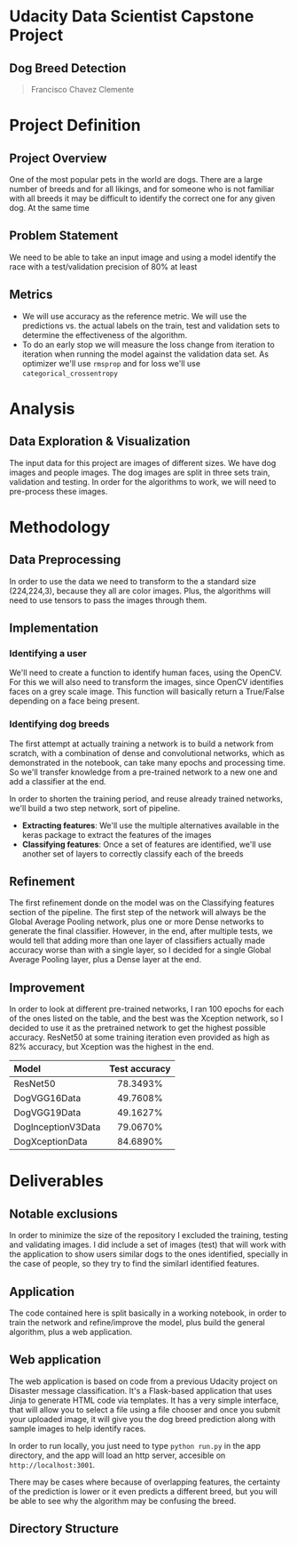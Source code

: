 # Udacity Data Scientist Capstone Project
## Dog Breed Detection
> Francisco Chavez Clemente

# Project Definition
## Project Overview
One of the most popular pets in the world are dogs.  There are a large number of breeds and for all likings, and for someone who is not familiar with all breeds it may be difficult to identify the correct one for any given dog.  At the same time

## Problem Statement
We need to be able to take an input image and using a model identify the race with a test/validation precision of 80% at least

## Metrics
- We will use accuracy as the reference metric.  We will use the predictions vs. the actual labels on the train, test and validation sets to determine the effectiveness of the algorithm.
- To do an early stop we will measure the loss change from iteration to iteration when running the model against the validation data set.  As optimizer we'll use  `rmsprop` and for loss we'll use `categorical_crossentropy`

# Analysis
## Data Exploration & Visualization
The input data for this project are images of different sizes.  We have dog images and people images.  The dog images are split in three sets train, validation and testing.  In order for the algorithms to work, we will need to pre-process these images.

# Methodology
## Data Preprocessing
In order to use the data we need to transform to the a standard size (224,224,3), because they all are color images.  Plus, the algorithms will need to use tensors to pass the images through them.

## Implementation
### Identifying a user
We'll need to create a function to identify human faces, using the OpenCV.  For this we will also need to transform the images, since OpenCV identifies faces on a grey scale image.  This function will basically return a True/False depending on a face being present.

### Identifying dog breeds
The first attempt at actually training a network is to build a network from scratch, with a combination of dense and convolutional networks, which as demonstrated in the notebook, can take many epochs and processing time.  So we'll transfer knowledge from a pre-trained network to a new one and add a classifier at the end.

In order to shorten the training period, and reuse already trained networks, we'll build a two step network, sort of pipeline.
- __Extracting features__: We'll use the multiple alternatives available in the keras package to extract the features of the images
- __Classifying features__:  Once a set of features are identified, we'll use another set of layers to correctly classify each of the breeds

## Refinement
The first refinement donde on the model was on the Classifying features section of the pipeline.  The first step of the network will always be the Global Average Pooling network, plus one or more Dense networks to generate the final classifier.   However, in the end, after multiple tests, we would tell that adding more than one layer of classifiers actually made accuracy worse than with a single layer, so I decided for a single Global Average Pooling layer, plus a Dense layer at the end.

## Improvement
In order to look at different pre-trained networks, I ran 100 epochs for each of the ones listed on the table, and the best was the Xception network, so I decided to use it as the pretrained network to get the highest possible accuracy.  ResNet50 at some training iteration even provided as high as 82% accuracy, but Xception was the highest in the end.

| Model | Test accuracy |
| :-- | :--: |
| ResNet50 | 78.3493% |
| DogVGG16Data | 49.7608% |
| DogVGG19Data | 49.1627% |
| DogInceptionV3Data | 79.0670% | 
| DogXceptionData | 84.6890% |

# Deliverables
## Notable exclusions
In order to minimize the size of the repository I excluded the training, testing and validating images.  I did include a set of images (test) that will work with the application to show users similar dogs to the ones identified, specially in the case of people, so they try to find the similarl identified features.
## Application
The code contained here is split basically in a working notebook, in order to train the network and refine/improve the model, plus build the general algorithm, plus a web application.
## Web application
The web application is based on code from a previous Udacity project on Disaster message classification.  It's a Flask-based application that uses Jinja to generate HTML code via templates.   It has a very simple interface, that will allow you to select a file using a file chooser and once you submit your uploaded image, it will give you the dog breed prediction along with sample images to help identify races.  

In order to run locally, you just need to type `python run.py` in the app directory, and the app will load an http server, accesible on `http://localhost:3001`.   

There may be cases where because of overlapping features, the certainty of the prediction is lower or it even predicts a different breed, but you will be able to see why the algorithm may be confusing the breed.

## Directory Structure
